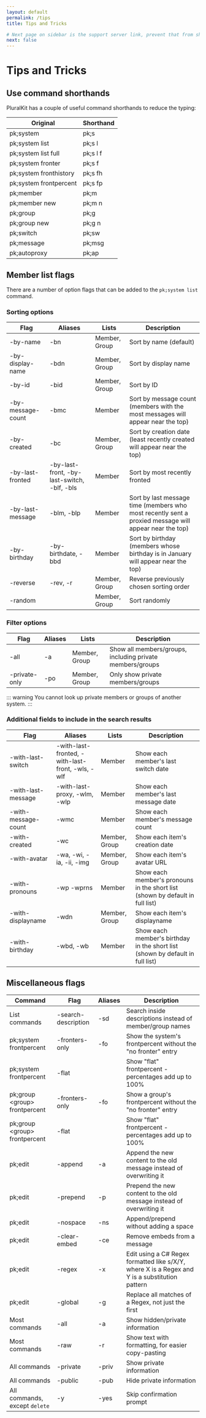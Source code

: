 ```yaml
---
layout: default
permalink: /tips
title: Tips and Tricks

# Next page on sidebar is the support server link, prevent that from showing up here
next: false
---
```


# Tips and Tricks

## Use command shorthands
PluralKit has a couple of useful command shorthands to reduce the typing:

|Original|Shorthand|
|---|---|
|pk;system|pk;s|
|pk;system list|pk;s l|
|pk;system list full|pk;s l f|
|pk;system fronter|pk;s f|
|pk;system fronthistory|pk;s fh|
|pk;system frontpercent|pk;s fp|
|pk;member|pk;m|
|pk;member new|pk;m n|
|pk;group|pk;g|
|pk;group new|pk;g n|
|pk;switch|pk;sw|
|pk;message|pk;msg|
|pk;autoproxy|pk;ap|

## Member list flags
There are a number of option flags that can be added to the `pk;system list` command.

### Sorting options
|Flag|Aliases|Lists|Description|
|---|---|---|---|
|-by-name|-bn|Member, Group|Sort by name (default)|
|-by-display-name|-bdn|Member, Group|Sort by display name|
|-by-id|-bid|Member, Group|Sort by ID|
|-by-message-count|-bmc|Member|Sort by message count (members with the most messages will appear near the top)|
|-by-created|-bc|Member, Group|Sort by creation date (least recently created will appear near the top)|
|-by-last-fronted|-by-last-front, -by-last-switch, -blf, -bls|Member|Sort by most recently fronted|
|-by-last-message|-blm, -blp|Member|Sort by last message time (members who most recently sent a proxied message will appear near the top)|
|-by-birthday|-by-birthdate, -bbd|Member|Sort by birthday (members whose birthday is in January will appear near the top)|
|-reverse|-rev, -r|Member, Group|Reverse previously chosen sorting order|
|-random||Member, Group|Sort randomly|

### Filter options
|Flag|Aliases|Lists|Description|
|---|---|---|---|
|-all|-a|Member, Group|Show all members/groups, including private members/groups|
|-private-only|-po|Member, Group|Only show private members/groups|

::: warning
You cannot look up private members or groups of another system.
:::

### Additional fields to include in the search results
|Flag|Aliases|Lists|Description|
|---|---|---|---|
|-with-last-switch|-with-last-fronted, -with-last-front, -wls, -wlf|Member|Show each member's last switch date|
|-with-last-message|-with-last-proxy, -wlm, -wlp|Member|Show each member's last message date|
|-with-message-count|-wmc|Member|Show each member's message count|
|-with-created|-wc|Member, Group|Show each item's creation date|
|-with-avatar|-wa, -wi, -ia, -ii, -img|Member, Group|Show each item's avatar URL|
|-with-pronouns|-wp -wprns|Member|Show each member's pronouns in the short list (shown by default in full list)|
|-with-displayname|-wdn|Member, Group|Show each item's displayname|
|-with-birthday|-wbd, -wb|Member|Show each member's birthday in the short list (shown by default in full list)|

## Miscellaneous flags
|Command|Flag|Aliases|Description|
|---|---|---|---|
|List commands|-search-description|-sd|Search inside descriptions instead of member/group names|
|pk;system frontpercent|-fronters-only|-fo|Show the system's frontpercent without the "no fronter" entry|
|pk;system frontpercent|-flat||Show "flat" frontpercent - percentages add up to 100%|
|pk;group \<group> frontpercent|-fronters-only|-fo|Show a group's frontpercent without the "no fronter" entry|
|pk;group \<group> frontpercent|-flat||Show "flat" frontpercent - percentages add up to 100%|
|pk;edit|-append|-a|Append the new content to the old message instead of overwriting it|
|pk;edit|-prepend|-p|Prepend the new content to the old message instead of overwriting it|
|pk;edit|-nospace|-ns|Append/prepend without adding a space|
|pk;edit|-clear-embed|-ce|Remove embeds from a message|
|pk;edit|-regex|-x|Edit using a C# Regex formatted like s/X/Y, where X is a Regex and Y is a substitution pattern|
|pk;edit|-global|-g|Replace all matches of a Regex, not just the first|
|Most commands|-all|-a|Show hidden/private information|
|Most commands|-raw|-r|Show text with formatting, for easier copy-pasting|
|All commands|-private|-priv|Show private information|
|All commands|-public|-pub|Hide private information|
|All commands, except `delete`|-y|-yes|Skip confirmation prompt|
